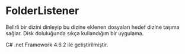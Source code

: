 # FolderListener
 
Belirli bir dizini dinleyip bu dizine eklenen dosyaları hedef dizine taşıma sağlar. Disk doluluğunda sıkça kullandığım bir uygulama.

C# .net Framework 4.6.2 ile geliştirilmiştir.

